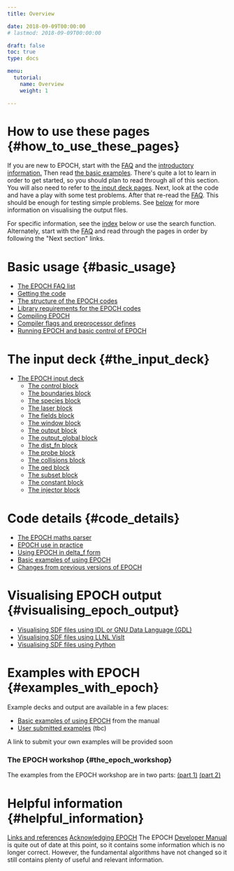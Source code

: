 ```yaml
---
title: Overview

date: 2018-09-09T00:00:00
# lastmod: 2018-09-09T00:00:00

draft: false
toc: true
type: docs

menu:
  tutorial:
    name: Overview
    weight: 1

---
```


# How to use these pages {#how_to_use_these_pages}

If you are new to EPOCH, start with the [FAQ][FAQ] and
the [ introductory information.](#basic_usage) Then read [the
basic examples][Basic_examples]. There's quite a lot to
learn in order to get started, so you should plan to read through all of
this section. You will also need to refer to [the input deck
pages][input_deck]. Next, look at the code and have a
play with some test problems. After that re-read the
[FAQ][FAQ]. This should be enough for testing simple
problems. See [below](#visualising_epoch_output) for more
information on visualising the output files.

For specific information, see the
[index](#epoch_manual_index) below or use the search
function. Alternately, start with the [FAQ][FAQ] and
read through the pages in order by following the "Next section" links.

# Basic usage {#basic_usage}

-   [The EPOCH FAQ list][FAQ]
-   [Getting the code][FAQ__how_do_i_obtain_the_code]
-   [The structure of the EPOCH codes][Structure]
-   [Library requirements for the EPOCH codes][Libraries]
-   [Compiling EPOCH][Compiling]
-   [Compiler flags and preprocessor defines][Compiler_Flags]
-   [Running EPOCH and basic control of EPOCH][Running]

# The input deck {#the_input_deck}

-   [The EPOCH input deck][input_deck]
    * [The control block][input_deck_control]
    * [The boundaries block][input_deck_boundaries]
    * [The species block][input_deck_species]
    * [The laser block][input_deck_laser]
    * [The fields block][input_deck_fields]
    * [The window block][input_deck_window]
    * [The output block][input_deck_output_block]
    * [The output_global block][input_deck_output_global]
    * [The dist_fn block][input_deck_dist_fn]
    * [The probe block][input_deck_probe]
    * [The collisions block][input_deck_collisions]
    * [The qed block][input_deck_qed]
    * [The subset block][input_deck_subset]
    * [The constant block][input_deck_constant]
    * [The injector block][Input_deck_injector]

# Code details {#code_details}

-   [The EPOCH maths parser][maths_parser]
-   [EPOCH use in practice][Using_EPOCH_in_practice]
-   [Using EPOCH in delta_f form][Using_delta_f]
-   [Basic examples of using EPOCH][Basic_examples]
-   [Changes from previous versions of EPOCH][Previous_versions]

# Visualising EPOCH output {#visualising_epoch_output}

- [Visualising SDF files using IDL or GNU Data
  Language (GDL)][Visualising_SDF_files_with_IDL_or_GDL]
- [Visualising SDF files using LLNL VisIt][Visualising_SDF_files_with_LLNL_VisIt]
- [Visualising SDF files using Python][Python]

# Examples with EPOCH {#examples_with_epoch}

Example decks and output are available in a few places:

-   [Basic examples of using EPOCH][Basic_examples]
    from the manual
-   [User submitted examples][Landing] (tbc)

A link to submit your own examples will be provided soon

### The EPOCH workshop {#the_epoch_workshop}

The examples from the EPOCH workshop are in two parts: [(part
1)][Workshop_examples] [(part
2)][Workshop_examples_continued]

# Helpful information {#helpful_information}

[Links and references][Links]
[Acknowledging EPOCH][Acknowledging_EPOCH]
The EPOCH [Developer
Manual](https://cfsa-pmw.warwick.ac.uk/EPOCH/epoch/wikis/Downloads) is
quite out of date at this point, so it contains some information which
is no longer correct. However, the fundamental algorithms have not
changed so it still contains plenty of useful and relevant information.


<!-- ########################  Cross references  ######################## -->


[Acknowledging_EPOCH]: /tutorial/acknowledging_epoch
[Basic_examples]: /tutorial/basic_examples
[Basic_examples__focussing_a_gaussian_beam]: /tutorial/basic_examples/#focussing_a_gaussian_beam
[Binary_files]: /tutorial/binary_files
[Calculable_particle_properties]: /tutorial/calculable_particle_properties
[Compiler_Flags]: /tutorial/compiler_flags
[Compiling]: /tutorial/compiling
[FAQ]: /tutorial/faq
[FAQ__how_do_i_obtain_the_code]: /tutorial/faq/#how_do_i_obtain_the_code
[Input_deck]: /tutorial/input_deck
[Input_deck_adf]: /tutorial/input_deck_adf
[Input_deck_boundaries]: /tutorial/input_deck_boundaries
[Input_deck_boundaries__cpml_boundary_conditions]: /tutorial/input_deck_boundaries/#cpml_boundary_conditions
[Input_deck_boundaries__thermal_boundary_conditions]: /tutorial/input_deck_boundaries/#thermal_boundary_conditions
[Input_deck_collisions]: /tutorial/input_deck_collisions
[Input_deck_constant]: /tutorial/input_deck_constant
[Input_deck_control]: /tutorial/input_deck_control
[Input_deck_control__basics]: /tutorial/input_deck_control/#basics
[Input_deck_control__maxwell_solvers]: /tutorial/input_deck_control/#maxwell_solvers
[Input_deck_control__requesting_output_dumps_at_run_time]: /tutorial/input_deck_control/#requesting_output_dumps_at_run_time
[Input_deck_control__stencil_block]: /tutorial/input_deck_control/#stencil_block
[Input_deck_control__strided_current_filtering]: /tutorial/input_deck_control/#strided_current_filtering
[Input_deck_dist_fn]: /tutorial/input_deck_dist_fn
[Input_deck_fields]: /tutorial/input_deck_fields
[Input_deck_injector]: /tutorial/input_deck_injector
[Input_deck_injector__keys]: /tutorial/input_deck_injector/#keys
[Input_deck_laser]: /tutorial/input_deck_laser
[Input_deck_operator]: /tutorial/input_deck_operator
[Input_deck_output__directives]: /tutorial/input_deck_output/#directives
[Input_deck_output_block]: /tutorial/input_deck_output_block
[Input_deck_output_block__derived_variables]: /tutorial/input_deck_output_block/#derived_variables
[Input_deck_output_block__directives]: /tutorial/input_deck_output_block/#directives
[Input_deck_output_block__dumpmask]: /tutorial/input_deck_output_block/#dumpmask
[Input_deck_output_block__multiple_output_blocks]: /tutorial/input_deck_output_block/#multiple_output_blocks
[Input_deck_output_block__particle_variables]: /tutorial/input_deck_output_block/#particle_variables
[Input_deck_output_block__single-precision_output]: /tutorial/input_deck_output_block/#single-precision_output
[Input_deck_output_global]: /tutorial/input_deck_output_global
[Input_deck_particle_file]: /tutorial/input_deck_particle_file
[Input_deck_probe]: /tutorial/input_deck_probe
[Input_deck_qed]: /tutorial/input_deck_qed
[Input_deck_species]: /tutorial/input_deck_species
[Input_deck_species__arbitrary_distribution_functions]: /tutorial/input_deck_species/#arbitrary_distribution_functions
[Input_deck_species__ionisation]: /tutorial/input_deck_species/#ionisation
[Input_deck_species__maxwell_juttner_distributions]: /tutorial/input_deck_species/#maxwell_juttner_distributions
[Input_deck_species__particle_migration_between_species]: /tutorial/input_deck_species/#particle_migration_between_species
[Input_deck_species__species_boundary_conditions]: /tutorial/input_deck_species/#species_boundary_conditions
[Input_deck_subset]: /tutorial/input_deck_subset
[Input_deck_window]: /tutorial/input_deck_window
[Landing]: /tutorial/landing
[Landing_Page]: /tutorial/landing_page
[Libraries]: /tutorial/libraries
[Links]: /tutorial/links
[Maths_parser]: /tutorial/Maths_parser
[Maths_parser__functions]: /tutorial/maths_parser/#functions
[Non-thermal_initial_conditions]: /tutorial/non-thermal_initial_conditions
[Previous_versions]: /tutorial/previous_versions
[Python]: /tutorial/python
[Running]: /tutorial/running
[SDF_Landing_Page]: /tutorial/sdf_landing_page
[Structure]: /tutorial/structure
[Using_EPOCH_in_practice]: /tutorial/Using_EPOCH_in_practice
[Using_EPOCH_in_practice__manually_overriding_particle_parameters_set_by_the_autoloader]: /tutorial/using_epoch_in_practice/#manually_overriding_particle_parameters_set_by_the_autoloader
[Using_EPOCH_in_practice__parameterising_input_decks]: /tutorial/using_epoch_in_practice/#parameterising_input_decks
[Using_delta_f]: /tutorial/using_delta_f
[Visualising_SDF_files_with_IDL_or_GDL]: /tutorial/visualising_sdf_files_with_idl_or_gdl
[Visualising_SDF_files_with_LLNL_VisIt]: /tutorial/visualising_sdf_files_with_llnl_visit
[Workshop_examples]: /tutorial/workshop_examples
[Workshop_examples__a_2d_laser]: /tutorial/workshop_examples/#a_2d_laser
[Workshop_examples__a_basic_em-field_simulation]: /tutorial/workshop_examples/#a_basic_em-field_simulation
[Workshop_examples__getting_the_example_decks_for_this_workshop]: /tutorial/workshop_examples/#getting_the_example_decks_for_this_workshop
[Workshop_examples__specifying_particle_species]: /tutorial/workshop_examples/#specifying_particle_species
[Workshop_examples_continued]: /tutorial/workshop_examples_continued
